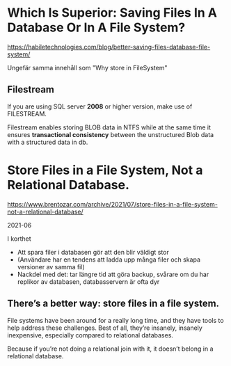 
# Which Is Superior: Saving Files In A Database Or In A File System?

https://habiletechnologies.com/blog/better-saving-files-database-file-system/

Ungefär samma innehåll som "Why store in FileSystem"

## Filestream

If you are using SQL server **2008** or higher version, make use of FILESTREAM.

Filestream enables storing BLOB data in NTFS while at the same time it ensures **transactional consistency** between the unstructured Blob data with a structured data in db.

# Store Files in a File System, Not a Relational Database.

https://www.brentozar.com/archive/2021/07/store-files-in-a-file-system-not-a-relational-database/

2021-06

I korthet
- Att spara filer i databasen gör att den blir väldigt stor
- (Användare har en tendens att ladda upp många filer och skapa versioner av samma fil)
- Nackdel med det: tar längre tid att göra backup, svårare om du har replikor av databasen, databasservern är ofta dyr

## There’s a better way: store files in a file system.

File systems have been around for a really long time, and they have tools to help address these challenges. Best of all, they’re insanely, insanely inexpensive, especially compared to relational databases.

Because if you’re not doing a relational join with it,
it doesn’t belong in a relational database.